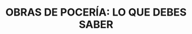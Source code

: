 ---
title: 'OBRAS DE POCERÍA: LO QUE DEBES SABER'	
subTitle: 'EVITA PROBLEMAS DE ATASCOS'
metaDescription: 'Ahorra tiempo y dinero en tu proyecto de obras de pocería. Descubre todo lo que necesitas saber en nuestra guía completa: herramientas, materiales y consejos.'
metaContent: 'Ahorra tiempo y dinero en tu proyecto de obras de pocería. Descubre todo lo que necesitas saber en nuestra guía completa: herramientas, materiales y consejos.'
desc: 'Todo lo que necesitas saber para llevar a cabo con éxito tu proyecto de pocería'
mediumImage: '845.webp'
largeImage: '370.webp'
blogMeta: '18 ABRIL 2023 - Desatascos Pociten'
excerpt: 'Evita problemas mayores con un mantenimiento adecuado de tus tuberías y alcantarillado.'
detailBreadcrumbSubTitle: 'Blog - Desatascos Pociten'
detailBreadcrumbDesc: 'Obras de pocería: lo que debes saber antes de empezar un proyecto'
detailSubTitle: 'EVITA PROBLEMAS DE ATASCOS'
quote: "Con la información adecuada y las herramientas necesarias, cualquier persona puede realizar obras de pocería con éxito y ahorrar dinero en el proceso."
htmlCode: "
<h3 style='font-size:32px' >1.Introducción</h3>
<p>En este artículo, abordaremos todo lo que debes saber antes de comenzar un proyecto de obras de pocería, desde la planificación inicial hasta el mantenimiento preventivo de las redes de saneamiento.</p>
<br>

<h3 style='font-size:32px'>2.¿Qué son las obras de pocería?</h3>
<p>Las obras de pocería son aquellas relacionadas con la instalación, reparación, mantenimiento y rehabilitación de redes de saneamiento y alcantarillado. Estas labores son esenciales para garantizar un correcto funcionamiento de los sistemas de evacuación de aguas residuales y pluviales.</p>
<br>
<h3 style='font-size:32px'>2.Pasos a seguir antes de comenzar un proyecto de pocería</h3>
<p>Las <a href='https://www.desatascos-madrid.com/services/obras-de-poceria'>obras de pocería</a> son aquellas relacionadas con la instalación, reparación, mantenimiento y rehabilitación de redes de saneamiento y alcantarillado. Estas labores son esenciales para garantizar un correcto funcionamiento de los sistemas de evacuación de aguas residuales y pluviales.</p>
<br>
<h3 style='font-size:32px'>3.Pasos a seguir antes de comenzar un proyecto de pocería</h3>
<br>
<p><strong>3.1. Inspección previa:</strong>Antes de iniciar un proyecto, es necesario realizar una inspección exhaustiva de la red de alcantarillado para detectar posibles problemas y definir las acciones necesarias.</p>
<br>
<p><strong>3.2. Solicitar permisos:</strong>Dependiendo de la localidad, es posible que se requieran permisos para llevar a cabo obras de pocería. Consulta con las autoridades locales para obtener la información necesaria.</p>
<br>
<p><strong>3.3. Contratar a una empresa especializada:</strong>Es fundamental contar con profesionales capacitados y experimentados para garantizar la calidad de las obras y la seguridad de todos los involucrados.</p>
<br>
<p><strong>3.4. Establecer un presupuesto:</strong>Definir un presupuesto adecuado permitirá evaluar las opciones y tomar decisiones informadas sobre las técnicas y materiales a utilizar.</p>
<br>

<h3 style='font-size:32px'>4.Técnicas y métodos utilizados en obras de pocería</h3>
<p><strong>4.1. Pocería tradicional:</strong>Este método implica la excavación de zanjas para acceder a las tuberías. Aunque puede ser más costoso y laborioso, sigue siendo necesario en ciertos casos.</p>
<br>
<p><strong>4.2. Pocería sin zanja:</strong>Estas técnicas innovadoras permiten realizar reparaciones y rehabilitaciones sin la necesidad de excavar, lo que reduce el impacto en el entorno y los costes asociados. Algunos métodos de pocería sin zanja incluyen la manga continua, la rehabilitación con robots y la inyección de resinas.</p>
<br>
<h3 style='font-size:32px'>5.Mantenimiento preventivo de redes de saneamiento</h3>
<p>Para evitar problemas futuros y prolongar la vida útil de las redes de saneamiento, es fundamental llevar a cabo un mantenimiento preventivo. Esto incluye la limpieza regular de las tuberías, la inspección periódica mediante cámaras de televisión y la reparación de pequeñas fisuras antes de que se conviertan en problemas mayores.</p>
<br>
<h3 style='font-size:32px'>6.Conclusión</h3>
<p>Prevenir atascos en tuberías y alcantarillado es esencial para mantener un sistema de drenaje eficiente y evitar problemas costosos. Siguiendo los consejos prácticos mencionados en este artículo y realizando un mantenimiento adecuado, podrás mantener tus tuberías y alcantarillado en perfectas condiciones. No dudes en llamarnos si te enfrentas a problemas recurrentes o que no puedes resolver por ti mismo.</p>
"
category:
    - todo | <span>04</span>
    - poceros | <span>02</span>
tag:
    - poceros
    - obras
    
isFeatured: true
---